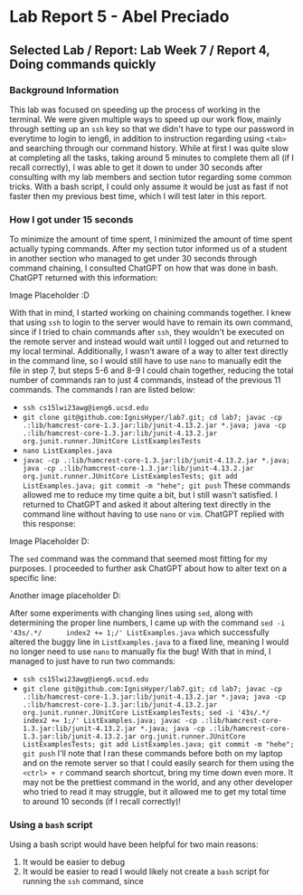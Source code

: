 # Lab Report 5 - Abel Preciado
## Selected Lab / Report: Lab Week 7 / Report 4, Doing commands quickly
### Background Information
This lab was focused on speeding up the process of working in the terminal. We were given multiple ways to speed up our work flow, mainly through setting up an `ssh` key so that we didn't have to type our password in everytime to login to ieng6, in addition to instruction regarding using `<tab>` and searching through our command history. While at first I was quite slow at completing all the tasks, taking around 5 minutes to complete them all (if I recall correctly), I was able to get it down to under 30 seconds after consulting with my lab members and section tutor regarding some common tricks. With a bash script, I could only assume it would be just as fast if not faster then my previous best time, which I will test later in this report.

### How I got under 15 seconds
To minimize the amount of time spent, I minimized the amount of time spent actually typing commands. After my section tutor informed us of a student in another section who managed to get under 30 seconds through command chaining, I consulted ChatGPT on how that was done in bash. ChatGPT returned with this information:

Image Placeholder :D

With that in mind, I started working on chaining commands together. I knew that using `ssh` to login to the server would have to remain its own command, since if I tried to chain commands after `ssh`, they wouldn't be executed on the remote server and instead would wait until I logged out and returned to my local terminal. Additionally, I wasn't aware of a way to alter text directly in the command line, so I would still have to use `nano` to manually edit the file in step 7, but steps 5-6 and 8-9 I could chain together, reducing the total number of commands ran to just 4 commands, instead of the previous 11 commands. The commands I ran are listed below:
* `ssh cs15lwi23awg@ieng6.ucsd.edu`
* `git clone git@github.com:IgnisHyper/lab7.git; cd lab7; javac -cp .:lib/hamcrest-core-1.3.jar:lib/junit-4.13.2.jar *.java; java -cp .:lib/hamcrest-core-1.3.jar:lib/junit-4.13.2.jar org.junit.runner.JUnitCore ListExamplesTests`
* `nano ListExamples.java`
* `javac -cp .:lib/hamcrest-core-1.3.jar:lib/junit-4.13.2.jar *.java; java -cp .:lib/hamcrest-core-1.3.jar:lib/junit-4.13.2.jar org.junit.runner.JUnitCore ListExamplesTests; git add ListExamples.java; git commit -m "hehe"; git push`
These commands allowed me to reduce my time quite a bit, but I still wasn't satisfied. I returned to ChatGPT and asked it about altering text directly in the command line without having to use `nano` or `vim`. ChatGPT replied with this response:

Image Placeholder D:

The `sed` command was the command that seemed most fitting for my purposes. I proceeded to further ask ChatGPT about how to alter text on a specific line:

Another image placeholder D:

After some experiments with changing lines using `sed`, along with determining the proper line numbers, I came up with the command `sed -i '43s/.*/      index2 += 1;/' ListExamples.java` which successfully altered the buggy line in `ListExamples.java` to a fixed line, meaning I would no longer need to use `nano` to manually fix the bug! With that in mind, I managed to just have to run two commands:
* `ssh cs15lwi23awg@ieng6.ucsd.edu`
* `git clone git@github.com:IgnisHyper/lab7.git; cd lab7; javac -cp .:lib/hamcrest-core-1.3.jar:lib/junit-4.13.2.jar *.java; java -cp .:lib/hamcrest-core-1.3.jar:lib/junit-4.13.2.jar org.junit.runner.JUnitCore ListExamplesTests; sed -i '43s/.*/      index2 += 1;/' ListExamples.java; javac -cp .:lib/hamcrest-core-1.3.jar:lib/junit-4.13.2.jar *.java; java -cp .:lib/hamcrest-core-1.3.jar:lib/junit-4.13.2.jar org.junit.runner.JUnitCore ListExamplesTests; git add ListExamples.java; git commit -m "hehe"; git push`
I'll note that I ran these commands before both on my laptop and on the remote server so that I could easily search for them using the `<ctrl> + r` command search shortcut, bring my time down even more. It may not be the prettiest command in the world, and any other developer who tried to read it may struggle, but it allowed me to get my total time to around 10 seconds (if I recall correctly)!

### Using a `bash` script
Using a bash script would have been helpful for two main reasons:
1. It would be easier to debug
2. It would be easier to read
I would likely not create a `bash` script for running the `ssh` command, since 
